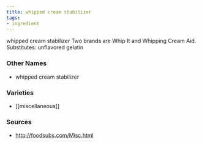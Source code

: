 ```yaml
---
title: whipped cream stabilizer
tags:
- ingredient
---
```

whipped cream stabilizer Two brands are Whip It and Whipping Cream Aid. Substitutes: unflavored gelatin

### Other Names

* whipped cream stabilizer

### Varieties

* [[miscellaneous]]

### Sources
* http://foodsubs.com/Misc.html
